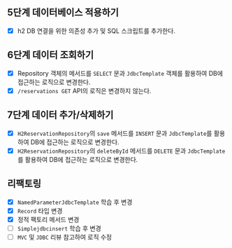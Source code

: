 ## 5단계 데이터베이스 적용하기
- [x] h2 DB 연결을 위한 의존성 추가 및 SQL 스크립트를 추가한다.

## 6단계 데이터 조회하기
- [x] Repository 객체의 메서드를 `SELECT` 문과 `JdbcTemplate` 객체를 활용하여 DB에 접근하는 로직으로 변경한다.
- [x] `/reservations GET` API의 로직은 변경하지 않는다.

## 7단계 데이터 추가/삭제하기
- [x] `H2ReservationRepository`의 `save` 메서드를 `INSERT` 문과 `JdbcTemplate`를 활용하여 DB에 접근하는 로직으로 변경한다.
- [x] `H2ReservationRepository`의 `deleteById` 메서드를 `DELETE` 문과 `JdbcTemplate`를 활용하여 DB에 접근하는 로직으로 변경한다.

## 리팩토링
- [x] `NamedParameterJdbcTemplate` 학습 후 변경
- [x] `Record` 타입 변경
- [x] 정적 팩토리 메서드 변경
- [ ] `Simplejdbcinsert` 학습 후 변경
- [ ] `MVC` 및 `JDBC` 리뷰 참고하여 로직 수정
